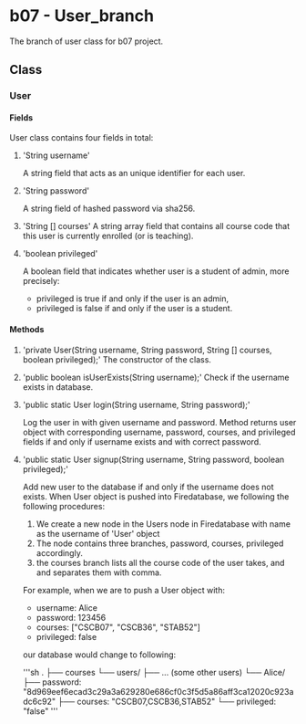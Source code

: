 # b07 - User_branch
The branch of user class for b07 project.

## Class
### User
#### Fields
User class contains four fields in total:
1. 'String username'
 
    A string field that acts as an unique identifier for each user.

2. 'String password'
 
    A string field of hashed password via sha256.
 
3. 'String [] courses'
    A string array field that contains all course code that this user is currently 
    enrolled (or is teaching).
 
4. 'boolean privileged'
 
    A boolean field that indicates whether user is a student of admin, more 
    precisely:
    - privileged is true if and only if the user  is an admin,
    - privileged is false if and only if the user is a student.

#### Methods
1. 'private User(String username, String password, String [] courses, boolean privileged);'
    The constructor of the class.
 
2. 'public boolean isUserExists(String username);'
    Check if the username exists in database.

3. 'public static User login(String username, String password);'

    Log the user in with given username and password. Method returns user
    object with corresponding username, password, courses, and privileged fields
    if and only if username exists and with correct password.

4. 'public static User signup(String username, String password, boolean privileged);'

    Add new user to the database if and only if the username does not exists.
    When User object is pushed into Firedatabase, we following the following 
    procedures:
    1. We create a new node in the Users node in Firedatabase with name as the 
       username of 'User' object
    2. The node contains three branches, password, courses, privileged accordingly.
    3. the courses branch lists all the course code of the user takes, and 
       and separates them with comma.
    
    For example, when we are to push a User object with:
    - username: Alice
    - password: 123456
    - courses: ["CSCB07", "CSCB36", "STAB52"]
    - privileged: false
    
    our database would change to following:
    
    '''sh
    .
    ├── courses
    └── users/
        ├── ... (some other users)
        └── Alice/
            ├── password: "8d969eef6ecad3c29a3a629280e686cf0c3f5d5a86aff3ca12020c923adc6c92"
            ├── courses: "CSCB07,CSCB36,STAB52"
            └── privileged: "false"
    '''
